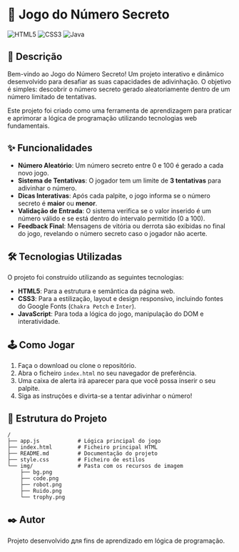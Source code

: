 # 🚀 Jogo do Número Secreto
![HTML5](https://img.shields.io/badge/-HTML5-E34F26?style=flat-square&logo=html5&logoColor=white)
![CSS3](https://img.shields.io/badge/-CSS3-1572B6?style=flat-square&logo=css3&logoColor=white)
![Java](https://img.shields.io/badge/Java-F7DF1E?style=for-the-badge&logo=javas&logoColor=black)
## 📜 Descrição

Bem-vindo ao Jogo do Número Secreto\! Um projeto interativo e dinâmico desenvolvido para desafiar as suas capacidades de adivinhação. O objetivo é simples: descobrir o número secreto gerado aleatoriamente dentro de um número limitado de tentativas.

Este projeto foi criado como uma ferramenta de aprendizagem para praticar e aprimorar a lógica de programação utilizando tecnologias web fundamentais.

## ✨ Funcionalidades

  * **Número Aleatório**: Um número secreto entre 0 e 100 é gerado a cada novo jogo.
  * **Sistema de Tentativas**: O jogador tem um limite de **3 tentativas** para adivinhar o número.
  * **Dicas Interativas**: Após cada palpite, o jogo informa se o número secreto é **maior** ou **menor**.
  * **Validação de Entrada**: O sistema verifica se o valor inserido é um número válido e se está dentro do intervalo permitido (0 a 100).
  * **Feedback Final**: Mensagens de vitória ou derrota são exibidas no final do jogo, revelando o número secreto caso o jogador não acerte.

## 🛠️ Tecnologias Utilizadas

O projeto foi construído utilizando as seguintes tecnologias:

  * **HTML5**: Para a estrutura e semântica da página web.
  * **CSS3**: Para a estilização, layout e design responsivo, incluindo fontes do Google Fonts (`Chakra Petch` e `Inter`).
  * **JavaScript**: Para toda a lógica do jogo, manipulação do DOM e interatividade.

## 🕹️ Como Jogar

1.  Faça o download ou clone o repositório.
2.  Abra o ficheiro `index.html` no seu navegador de preferência.
3.  Uma caixa de alerta irá aparecer para que você possa inserir o seu palpite.
4.  Siga as instruções e divirta-se a tentar adivinhar o número\!

## 📁 Estrutura do Projeto

```
/
├── app.js            # Lógica principal do jogo
├── index.html        # Ficheiro principal HTML
├── README.md         # Documentação do projeto
├── style.css         # Ficheiro de estilos
└── img/              # Pasta com os recursos de imagem
    ├── bg.png
    ├── code.png
    ├── robot.png
    ├── Ruido.png
    └── trophy.png
```

## ✒️ Autor

Projeto desenvolvido для fins de aprendizado em lógica de programação.
